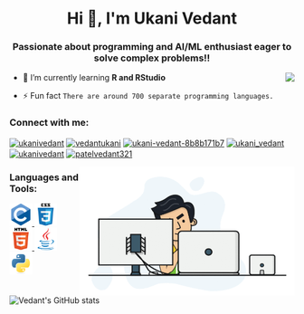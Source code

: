<h1 align="center">Hi 👋, I'm Ukani Vedant</h1> 
<h3 align="center">Passionate about programming and AI/ML enthusiast eager to solve complex problems!!</h3><img align="right" src="https://komarev.com/ghpvc/?username=ukanivedant&color=brightgreen" />


- 🌱 I’m currently learning **R and RStudio**

- ⚡ Fun fact ` There are around 700 separate programming languages. `

<h3 align="left">Connect with me:</h3>
<p align="left">
<a href="https://dev.to/ukanivedant" target="blank"><img align="center" src="https://raw.githubusercontent.com/rahuldkjain/github-profile-readme-generator/master/src/images/icons/Social/devto.svg" alt="ukanivedant" height="30" width="40" /></a>
<a href="https://twitter.com/vedantukani" target="blank"><img align="center" src="https://raw.githubusercontent.com/rahuldkjain/github-profile-readme-generator/master/src/images/icons/Social/twitter.svg" alt="vedantukani" height="30" width="40" /></a>
<a href="https://linkedin.com/in/ukani-vedant-8b8b171b7" target="blank"><img align="center" src="https://raw.githubusercontent.com/rahuldkjain/github-profile-readme-generator/master/src/images/icons/Social/linked-in-alt.svg" alt="ukani-vedant-8b8b171b7" height="30" width="40" /></a>
<a href="https://instagram.com/ukani_vedant" target="blank"><img align="center" src="https://raw.githubusercontent.com/rahuldkjain/github-profile-readme-generator/master/src/images/icons/Social/instagram.svg" alt="ukani_vedant" height="30" width="40" /></a>
<a href="https://www.codechef.com/users/ukanivedant" target="blank"><img align="center" src="https://cdn.jsdelivr.net/npm/simple-icons@3.1.0/icons/codechef.svg" alt="ukanivedant" height="30" width="40" /></a>
<a href="https://www.hackerrank.com/patelvedant321" target="blank"><img align="center" src="https://raw.githubusercontent.com/rahuldkjain/github-profile-readme-generator/master/src/images/icons/Social/hackerrank.svg" alt="patelvedant321" height="30" width="40" /></a>
</p>

<img align="right" alt="PNG" src="https://github.com/UkaniVedant/UkaniVedant/blob/main/ukanivedant.gif" height="228" width="380" >

<h3 align="left">Languages and Tools:</h3>
<p align="left"> 
  <a href="https://www.cprogramming.com/" target="_blank" rel="noreferrer"> <img src="https://raw.githubusercontent.com/devicons/devicon/master/icons/c/c-original.svg" alt="c" width="40" height="40"/> </a> 
  <a href="https://www.w3schools.com/css/" target="_blank" rel="noreferrer"> <img src="https://raw.githubusercontent.com/devicons/devicon/master/icons/css3/css3-original-wordmark.svg" alt="css3" width="40" height="40"/> </a> <a href="https://www.w3.org/html/" target="_blank" rel="noreferrer"> <img src="https://raw.githubusercontent.com/devicons/devicon/master/icons/html5/html5-original-wordmark.svg" alt="html5" width="40" height="40"/> </a> 
  <a href="https://www.java.com" target="_blank" rel="noreferrer"> <img src="https://raw.githubusercontent.com/devicons/devicon/master/icons/java/java-original.svg" alt="java" width="40" height="40"/> </a> 
  <a href="https://www.python.org" target="_blank" rel="noreferrer"> <img src="https://raw.githubusercontent.com/devicons/devicon/master/icons/python/python-original.svg" alt="python" width="40" height="40"/> </a> </p>

![Vedant's GitHub stats](https://github-readme-stats.vercel.app/api?username=ukanivedant&theme=graywhite&show_icons=true)
